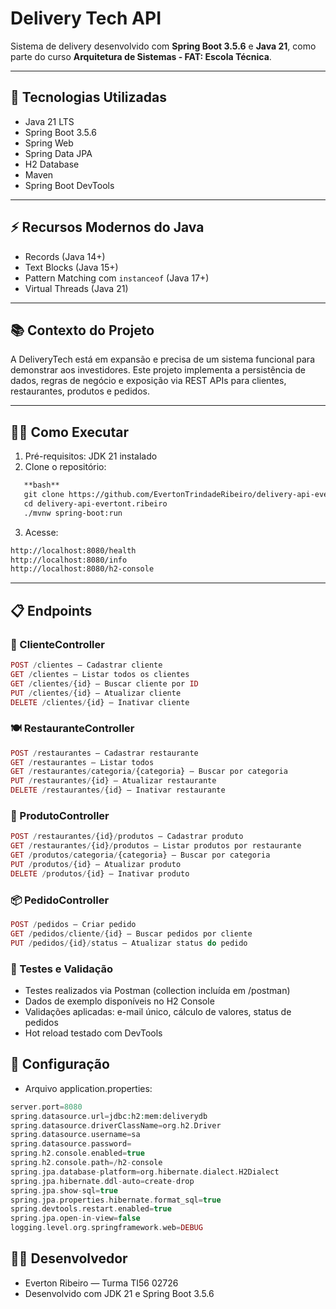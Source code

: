 # Delivery Tech API

Sistema de delivery desenvolvido com **Spring Boot 3.5.6** e **Java 21**, como parte do curso **Arquitetura de Sistemas - FAT: Escola Técnica**.

---

## 🚀 Tecnologias Utilizadas

- Java 21 LTS
- Spring Boot 3.5.6
- Spring Web
- Spring Data JPA
- H2 Database
- Maven
- Spring Boot DevTools

---

## ⚡ Recursos Modernos do Java

- Records (Java 14+)
- Text Blocks (Java 15+)
- Pattern Matching com `instanceof` (Java 17+)
- Virtual Threads (Java 21)

---

## 📚 Contexto do Projeto

A DeliveryTech está em expansão e precisa de um sistema funcional para demonstrar aos investidores. Este projeto implementa a persistência de dados, regras de negócio e exposição via REST APIs para clientes, restaurantes, produtos e pedidos.

---

## 🏃‍♂️ Como Executar

1. Pré-requisitos: JDK 21 instalado
2. Clone o repositório:
```htm
   **bash**
   git clone https://github.com/EvertonTrindadeRibeiro/delivery-api-evertont.ribeiro.git
   cd delivery-api-evertont.ribeiro
   ./mvnw spring-boot:run
```
3. Acesse:
```htm
http://localhost:8080/health
http://localhost:8080/info
http://localhost:8080/h2-console
```
---

## 📋 Endpoints
### 👥 ClienteController
```php
POST /clientes – Cadastrar cliente
GET /clientes – Listar todos os clientes
GET /clientes/{id} – Buscar cliente por ID
PUT /clientes/{id} – Atualizar cliente
DELETE /clientes/{id} – Inativar cliente
```
### 🍽️ RestauranteController
```php
POST /restaurantes – Cadastrar restaurante
GET /restaurantes – Listar todos
GET /restaurantes/categoria/{categoria} – Buscar por categoria
PUT /restaurantes/{id} – Atualizar restaurante
DELETE /restaurantes/{id} – Inativar restaurante
```
### 🛒 ProdutoController
```php
POST /restaurantes/{id}/produtos – Cadastrar produto
GET /restaurantes/{id}/produtos – Listar produtos por restaurante
GET /produtos/categoria/{categoria} – Buscar por categoria
PUT /produtos/{id} – Atualizar produto
DELETE /produtos/{id} – Inativar produto
```
### 📦 PedidoController
```php
POST /pedidos – Criar pedido
GET /pedidos/cliente/{id} – Buscar pedidos por cliente
PUT /pedidos/{id}/status – Atualizar status do pedido
```
### 🧪 Testes e Validação
- Testes realizados via Postman (collection incluída em /postman)
- Dados de exemplo disponíveis no H2 Console
- Validações aplicadas: e-mail único, cálculo de valores, status de pedidos
- Hot reload testado com DevTools

## 🔧 Configuração
- Arquivo application.properties:
```php
server.port=8080
spring.datasource.url=jdbc:h2:mem:deliverydb
spring.datasource.driverClassName=org.h2.Driver
spring.datasource.username=sa
spring.datasource.password=
spring.h2.console.enabled=true
spring.h2.console.path=/h2-console
spring.jpa.database-platform=org.hibernate.dialect.H2Dialect
spring.jpa.hibernate.ddl-auto=create-drop
spring.jpa.show-sql=true
spring.jpa.properties.hibernate.format_sql=true
spring.devtools.restart.enabled=true
spring.jpa.open-in-view=false
logging.level.org.springframework.web=DEBUG
```

## 👨‍💻 Desenvolvedor
- Everton Ribeiro — Turma TI56 02726 
- Desenvolvido com JDK 21 e Spring Boot 3.5.6
